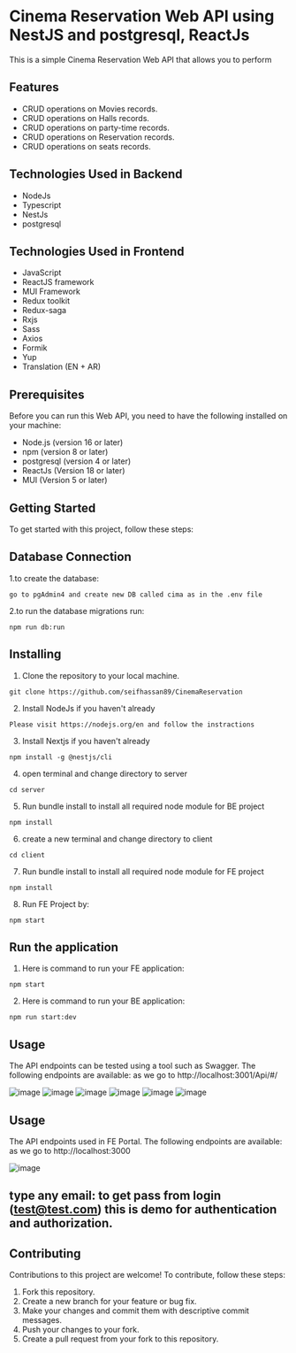 # Cinema Reservation Web API using NestJS and postgresql, ReactJs
This is a simple Cinema Reservation Web API that allows you to perform

## Features 
- CRUD operations on Movies records.
- CRUD operations on Halls records.
- CRUD operations on party-time records.
- CRUD operations on Reservation records.
- CRUD operations on seats records. 

## Technologies Used in Backend
- NodeJs
- Typescript 
- NestJs
- postgresql

## Technologies Used in Frontend
- JavaScript
- ReactJS framework
- MUI Framework
- Redux toolkit
- Redux-saga
- Rxjs
- Sass
- Axios
- Formik
- Yup
- Translation (EN + AR)

## Prerequisites
Before you can run this Web API, you need to have the following installed on your machine:

- Node.js (version 16 or later)
- npm (version 8 or later)
- postgresql (version 4 or later)
- ReactJs (Version 18 or later)
- MUI (Version 5 or later)

## Getting Started
To get started with this project, follow these steps:

## Database Connection
1.to create the database:
```
go to pgAdmin4 and create new DB called cima as in the .env file
```
2.to run the database migrations run:
```
npm run db:run
```

## Installing
1. Clone the repository to your local machine.
```
git clone https://github.com/seifhassan89/CinemaReservation
```
2. Install NodeJs if you haven't already
```
Please visit https://nodejs.org/en and follow the instractions
```
3. Install Nextjs if you haven't already
```
npm install -g @nestjs/cli
```
4. open terminal and change directory to server 
```
cd server
```
5. Run bundle install to install all required node module for BE project
```
npm install
```
6. create a new terminal and change directory to client 
```
cd client
```
7. Run bundle install to install all required node module for FE project
```
npm install
```
8. Run FE Project by:
```
npm start
```

## Run the application
1. Here is command to run your FE application:
```
npm start
```
2. Here is command to run your BE application:
```
npm run start:dev
```

## Usage
The API endpoints can be tested using a tool such as Swagger. The following endpoints are available:
as we go to http://localhost:3001/Api/#/

![image](https://github.com/seifhassan89/CinemaReservation/assets/64795421/0d8525e8-cbd1-463b-bb8d-fbfbb0f9959e)
![image](https://github.com/seifhassan89/CinemaReservation/assets/64795421/0ddfa92e-c3b2-469b-a4cb-88ef8541ec60)
![image](https://github.com/seifhassan89/CinemaReservation/assets/64795421/2248a7b5-5eff-4817-8e81-2f242fdcb35c)
![image](https://github.com/seifhassan89/CinemaReservation/assets/64795421/822b753e-0f80-4301-8db1-2d86ccfbff66)
![image](https://github.com/seifhassan89/CinemaReservation/assets/64795421/41162388-bde9-4844-80d5-a9002d93eb05)
![image](https://github.com/seifhassan89/CinemaReservation/assets/64795421/d72913cf-16bc-47ad-8cdf-9297108caa3b)


## Usage
The API endpoints used in FE Portal. The following endpoints are available:
as we go to http://localhost:3000

![image](https://github.com/seifhassan89/CinemaReservation/assets/64795421/a3888aee-7863-48f5-92d5-30cc14c11a50)
## type any email: to get pass from login (test@test.com) this is demo for authentication and authorization.


## Contributing
Contributions to this project are welcome! To contribute, follow these steps:

1. Fork this repository.
2. Create a new branch for your feature or bug fix.
3. Make your changes and commit them with descriptive commit messages.
4. Push your changes to your fork.
5. Create a pull request from your fork to this repository.
